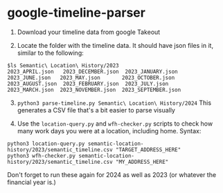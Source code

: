 # google-timeline-parser

1. Download your timeline data from google Takeout

2. Locate the folder with the timeline data. It should have json files in it, similar to the following:
```
$ls Semantic\ Location\ History/2023
2023_APRIL.json   2023_DECEMBER.json  2023_JANUARY.json  2023_JUNE.json   2023_MAY.json       2023_OCTOBER.json
2023_AUGUST.json  2023_FEBRUARY.json  2023_JULY.json     2023_MARCH.json  2023_NOVEMBER.json  2023_SEPTEMBER.json
```

3. `python3 parse-timeline.py Semantic\ Location\ History/2024`
This generates a CSV file that's a bit easier to parse visually

4. Use the `location-query.py` and `wfh-checker.py` scripts to check how many work days you were at a location, including home. Syntax:
```
python3 location-query.py semantic-location-history/2023/semantic_timeline.csv "TARGET_ADDRESS_HERE"
python3 wfh-checker.py semantic-location-history/2023/semantic_timeline.csv "MY_ADDRESS_HERE" 
```
Don't forget to run these again for 2024 as well as 2023 (or whatever the financial year is.)

